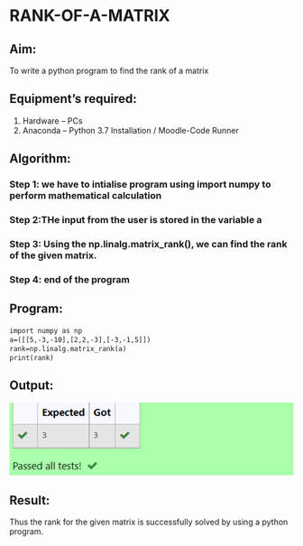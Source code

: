 # RANK-OF-A-MATRIX
## Aim:
To write a python program to find the rank of a matrix
## Equipment’s required:
1. 	Hardware – PCs
2. 	Anaconda – Python 3.7 Installation / Moodle-Code Runner
## Algorithm:
### Step 1: we have to intialise program using import numpy to perform mathematical calculation
### Step 2:THe input from the user is stored in the variable a 
### Step 3: Using the np.linalg.matrix_rank(), we can find the rank of the given matrix.
### Step 4: end of the program
## Program:
```
import numpy as np
a=([[5,-3,-10],[2,2,-3],[-3,-1,5]])
rank=np.linalg.matrix_rank(a)
print(rank)
```

## Output:
![OUTPUT](2.png)
## Result:
Thus the rank for the given matrix is successfully solved by  using a python program.

